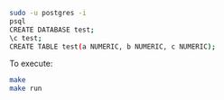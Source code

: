 

```bash
sudo -u postgres -i
psql
CREATE DATABASE test;
\c test;
CREATE TABLE test(a NUMERIC, b NUMERIC, c NUMERIC);
```
To execute: 
```bash 
make 
make run
```

